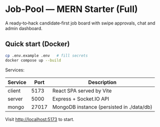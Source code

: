 # Job‑Pool — MERN Starter (Full)

A ready‑to‑hack candidate‑first job board with swipe approvals, chat and admin dashboard.

## Quick start (Docker)

```bash
cp .env.example .env   # fill secrets
docker compose up --build
```

Services:

| Service | Port | Description |
|---------|------|-------------|
| client  | 5173 | React SPA served by Vite |
| server  | 5000 | Express + Socket.IO API |
| mongo   | 27017| MongoDB instance (persisted in ./data/db) |

Visit <http://localhost:5173> to start.
